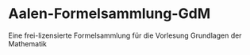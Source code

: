 Aalen-Formelsammlung-GdM
========================

Eine frei-lizensierte Formelsammlung für die Vorlesung Grundlagen der Mathematik
